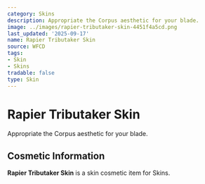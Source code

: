 ```yaml
---
category: Skins
description: Appropriate the Corpus aesthetic for your blade.
image: ../images/rapier-tributaker-skin-4451f4a5cd.png
last_updated: '2025-09-17'
name: Rapier Tributaker Skin
source: WFCD
tags:
- Skin
- Skins
tradable: false
type: Skin
---
```


# Rapier Tributaker Skin

Appropriate the Corpus aesthetic for your blade.

## Cosmetic Information

**Rapier Tributaker Skin** is a skin cosmetic item for Skins.

